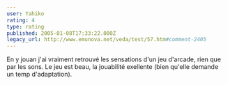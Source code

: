 ```yaml
---
user: Yahiko
rating: 4
type: rating
published: 2005-01-08T17:33:22.000Z
legacy_url: http://www.emunova.net/veda/test/57.htm#comment-2405
---
```

En y jouan j'ai vraiment retrouvé les sensations d'un jeu d'arcade, rien que par les sons. Le jeu est beau, la jouabilité exellente (bien qu'elle demande un temp d'adaptation).